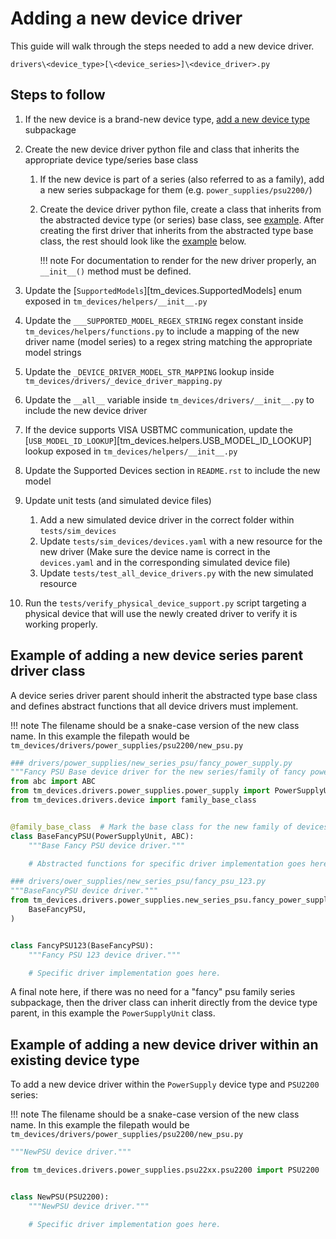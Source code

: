 # Adding a new device driver

This guide will walk through the steps needed to add a new device driver.

`drivers\<device_type>[\<device_series>]\<device_driver>.py`

## Steps to follow

1. If the new device is a brand-new device type,
    [add a new device type](./add_new_device_type.md) subpackage

2. Create the new device driver python file and class that inherits the
    appropriate device type/series base class

    1. If the new device is part of a series (also referred to as a family),
        add a new series subpackage for them (e.g. `power_supplies/psu2200/`)

    2. Create the device driver python file, create a class that inherits from
        the abstracted device type (or series) base class, see
        [example](#example-of-adding-a-new-device-series-parent-driver-class).
        After creating the first driver that inherits from the abstracted type
        base class, the rest should look like the
        [example](#example-of-adding-a-new-device-driver-within-an-existing-device-type)
        below.

        !!! note
            For documentation to render for the new driver properly, an `__init__()` method must be defined.

3. Update the [`SupportedModels`][tm_devices.SupportedModels] enum exposed in
    `tm_devices/helpers/__init__.py`

4. Update the `___SUPPORTED_MODEL_REGEX_STRING` regex constant inside
    `tm_devices/helpers/functions.py` to include a mapping of the new driver name (model series)
    to a regex string matching the appropriate model strings

5. Update the `_DEVICE_DRIVER_MODEL_STR_MAPPING` lookup inside `tm_devices/drivers/_device_driver_mapping.py`

6. Update the `__all__` variable inside `tm_devices/drivers/__init__.py` to
    include the new device driver

7. If the device supports VISA USBTMC communication, update the
    [`USB_MODEL_ID_LOOKUP`][tm_devices.helpers.USB_MODEL_ID_LOOKUP] lookup exposed
    in `tm_devices/helpers/__init__.py`

8. Update the Supported Devices section in `README.rst` to include the new model

9. Update unit tests (and simulated device files)

    1. Add a new simulated device driver in the correct folder within
        `tests/sim_devices`
    2. Update `tests/sim_devices/devices.yaml` with a new resource for the new
        driver (Make sure the device name is correct in the `devices.yaml` and in
        the corresponding simulated device file)
    3. Update `tests/test_all_device_drivers.py` with the new simulated resource

10. Run the `tests/verify_physical_device_support.py` script targeting a
    physical device that will use the newly created driver to verify it is
    working properly.

## Example of adding a new device series parent driver class

A device series driver parent should inherit the abstracted type base class and
defines abstract functions that all device drivers must implement.

!!! note
    The filename should be a snake-case version of the new class name. In this example
    the filepath would be `tm_devices/drivers/power_supplies/psu2200/new_psu.py`

```python
### drivers/power_supplies/new_series_psu/fancy_power_supply.py
"""Fancy PSU Base device driver for the new series/family of fancy power supplies."""
from abc import ABC
from tm_devices.drivers.power_supplies.power_supply import PowerSupplyUnit
from tm_devices.drivers.device import family_base_class


@family_base_class  # Mark the base class for the new family of devices
class BaseFancyPSU(PowerSupplyUnit, ABC):
    """Base Fancy PSU device driver."""

    # Abstracted functions for specific driver implementation goes here.
```

```python
### drivers/ower_supplies/new_series_psu/fancy_psu_123.py
"""BaseFancyPSU device driver."""
from tm_devices.drivers.power_supplies.new_series_psu.fancy_power_supply import (
    BaseFancyPSU,
)


class FancyPSU123(BaseFancyPSU):
    """Fancy PSU 123 device driver."""

    # Specific driver implementation goes here.
```

A final note here, if there was no need for a "fancy" psu family series
subpackage, then the driver class can inherit directly from the device type
parent, in this example the `PowerSupplyUnit` class.

## Example of adding a new device driver within an existing device type

To add a new device driver within the `PowerSupply` device type and `PSU2200`
series:

!!! note
    The filename should be a snake-case version of the new class name. In this example
    the filepath would be `tm_devices/drivers/power_supplies/psu2200/new_psu.py`

```python
"""NewPSU device driver."""

from tm_devices.drivers.power_supplies.psu22xx.psu2200 import PSU2200


class NewPSU(PSU2200):
    """NewPSU device driver."""

    # Specific driver implementation goes here.
```
